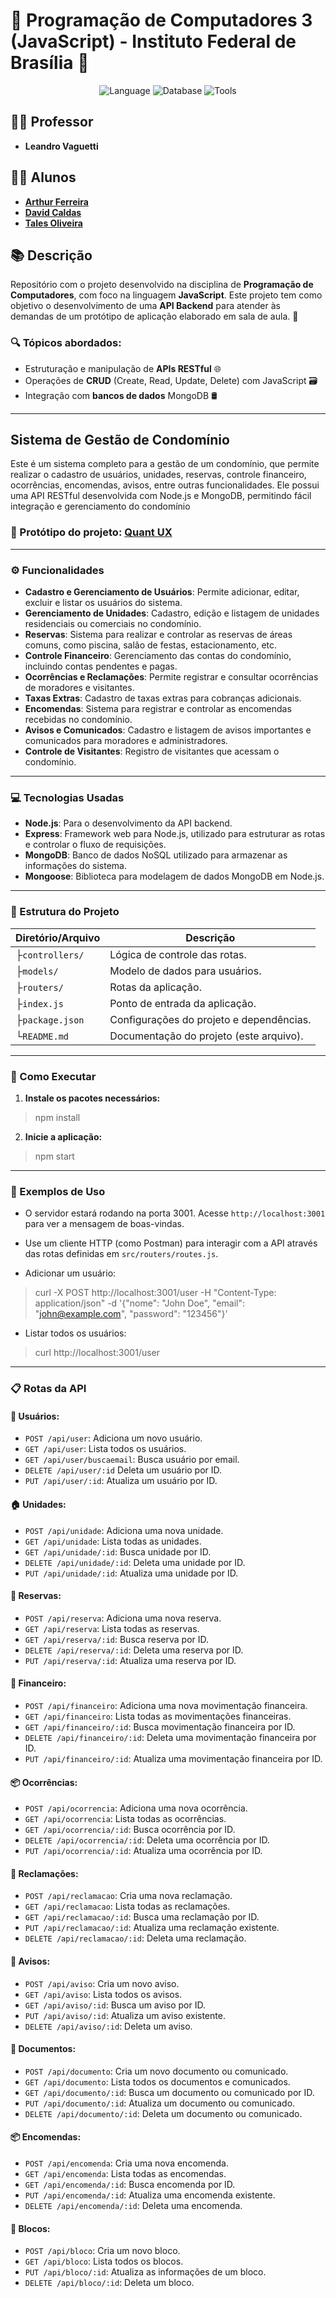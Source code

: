 # 🌟 Programação de Computadores 3 (JavaScript) - Instituto Federal de Brasília 🌟

<p align="center">
    <img src="https://img.shields.io/badge/Language-JavaScript-yellow" alt="Language">
    <img src="https://img.shields.io/badge/Database-MongoDB-blue" alt="Database">
    <img src="https://img.shields.io/badge/Tools-Postman-FF6C37" alt="Tools">
</p>

## 👨‍🏫 Professor
- **Leandro Vaguetti**

## 👨‍🎓 Alunos
- **[Arthur Ferreira](https://github.com/Necronomicatto)**
- **[David Caldas](https://github.com/caldasdv)**
- **[Tales Oliveira](https://github.com/TalesLimaOliveira)**

## 📚 Descrição
Repositório com o projeto desenvolvido na disciplina de **Programação de Computadores**, com foco na linguagem **JavaScript**. Este projeto tem como objetivo o desenvolvimento de uma **API Backend** para atender às demandas de um protótipo de aplicação elaborado em sala de aula. 🚀

### 🔍 Tópicos abordados:
- Estruturação e manipulação de **APIs RESTful** 🌐  
- Operações de **CRUD** (Create, Read, Update, Delete) com JavaScript 🗃️  
- Integração com **bancos de dados** MongoDB 🛢️

---

## Sistema de Gestão de Condomínio
Este é um sistema completo para a gestão de um condomínio, que permite realizar o cadastro de usuários, unidades, reservas, controle financeiro, ocorrências, encomendas, avisos, entre outras funcionalidades. Ele possui uma API RESTful desenvolvida com Node.js e MongoDB, permitindo fácil integração e gerenciamento do condomínio

### 🔗 Protótipo do projeto: [Quant UX](https://app.quant-ux.com/#/test.html?h=a2aa10az2iLb0Ao2DrTWqsqFPggbOKzNwgCywsL4tRuj9wFvpRajsRkwyQ3y&ln=en)

---

### ⚙️ Funcionalidades
- **Cadastro e Gerenciamento de Usuários**: Permite adicionar, editar, excluir e listar os usuários do sistema.
- **Gerenciamento de Unidades**: Cadastro, edição e listagem de unidades residenciais ou comerciais no condomínio.
- **Reservas**: Sistema para realizar e controlar as reservas de áreas comuns, como piscina, salão de festas, estacionamento, etc.
- **Controle Financeiro**: Gerenciamento das contas do condomínio, incluindo contas pendentes e pagas.
- **Ocorrências e Reclamações**: Permite registrar e consultar ocorrências de moradores e visitantes.
- **Taxas Extras**: Cadastro de taxas extras para cobranças adicionais.
- **Encomendas**: Sistema para registrar e controlar as encomendas recebidas no condomínio.
- **Avisos e Comunicados**: Cadastro e listagem de avisos importantes e comunicados para moradores e administradores.
- **Controle de Visitantes**: Registro de visitantes que acessam o condomínio.

---

### 💻 Tecnologias Usadas
- **Node.js**: Para o desenvolvimento da API backend.
- **Express**: Framework web para Node.js, utilizado para estruturar as rotas e controlar o fluxo de requisições.
- **MongoDB**: Banco de dados NoSQL utilizado para armazenar as informações do sistema.
- **Mongoose**: Biblioteca para modelagem de dados MongoDB em Node.js.

---

### 📂 Estrutura do Projeto

| **Diretório/Arquivo** | **Descrição**                             |
|-------------------|-----------------------------------------------|
| ├`controllers/`   | Lógica de controle das rotas.                 |
| ├`models/`        | Modelo de dados para usuários.                |
| ├`routers/`       | Rotas da aplicação.                           |
| ├`index.js`       | Ponto de entrada da aplicação.                | 
| ├`package.json`   | Configurações do projeto e dependências.      |
| └`README.md`      | Documentação do projeto (este arquivo).       |

---

### 🚀 Como Executar  

1. **Instale os pacotes necessários:**  
> npm install

2. **Inicie a aplicação:**  
> npm start

---

### 📌 Exemplos de Uso
- O servidor estará rodando na porta 3001. Acesse `http://localhost:3001` para ver a mensagem de boas-vindas.

- Use um cliente HTTP (como Postman) para interagir com a API através das rotas definidas em `src/routers/routes.js`.

- Adicionar um usuário:

> curl -X POST http://localhost:3001/user -H "Content-Type: application/json" -d '{"nome": "John Doe", "email": "john@example.com", "password": "123456"}'

- Listar todos os usuários:

> curl http://localhost:3001/user

---

### 📋 Rotas da API

#### 🧑 Usuários:

- `POST /api/user`: Adiciona um novo usuário.
- `GET /api/user`: Lista todos os usuários.
- `GET /api/user/buscaemail`: Busca usuário por email.
- `DELETE /api/user/:id` Deleta um usuário por ID.
- `PUT /api/user/:id`: Atualiza um usuário por ID.

#### 🏠 Unidades:

- `POST /api/unidade`: Adiciona uma nova unidade.
- `GET /api/unidade`: Lista todas as unidades.
- `GET /api/unidade/:id`: Busca unidade por ID.
- `DELETE /api/unidade/:id`: Deleta uma unidade por ID.
- `PUT /api/unidade/:id`: Atualiza uma unidade por ID.

#### 🎉 Reservas:

- `POST /api/reserva`: Adiciona uma nova reserva.
- `GET /api/reserva`: Lista todas as reservas.
- `GET /api/reserva/:id`: Busca reserva por ID.
- `DELETE /api/reserva/:id`: Deleta uma reserva por ID.
- `PUT /api/reserva/:id`: Atualiza uma reserva por ID.

#### 💸 Financeiro:

- `POST /api/financeiro`: Adiciona uma nova movimentação financeira.
- `GET /api/financeiro`: Lista todas as movimentações financeiras.
- `GET /api/financeiro/:id`: Busca movimentação financeira por ID.
- `DELETE /api/financeiro/:id`: Deleta uma movimentação financeira por ID.
- `PUT /api/financeiro/:id`: Atualiza uma movimentação financeira por ID.

#### 📦 Ocorrências:

- `POST /api/ocorrencia`: Adiciona uma nova ocorrência.
- `GET /api/ocorrencia`: Lista todas as ocorrências.
- `GET /api/ocorrencia/:id`: Busca ocorrência por ID.
- `DELETE /api/ocorrencia/:id`: Deleta uma ocorrência por ID.
- `PUT /api/ocorrencia/:id`: Atualiza uma ocorrência por ID.

#### 📝 Reclamações:

- `POST /api/reclamacao`: Cria uma nova reclamação.
- `GET /api/reclamacao`: Lista todas as reclamações.
- `GET /api/reclamacao/:id`: Busca uma reclamação por ID.
- `PUT /api/reclamacao/:id`: Atualiza uma reclamação existente.
- `DELETE /api/reclamacao/:id`: Deleta uma reclamação.

#### 📢 Avisos:

- `POST /api/aviso`: Cria um novo aviso.
- `GET /api/aviso`: Lista todos os avisos.
- `GET /api/aviso/:id`: Busca um aviso por ID.
- `PUT /api/aviso/:id`: Atualiza um aviso existente.
- `DELETE /api/aviso/:id`: Deleta um aviso.

#### 📄 Documentos:

- `POST /api/documento`: Cria um novo documento ou comunicado.
- `GET /api/documento`: Lista todos os documentos e comunicados.
- `GET /api/documento/:id`: Busca um documento ou comunicado por ID.
- `PUT /api/documento/:id`: Atualiza um documento ou comunicado.
- `DELETE /api/documento/:id`: Deleta um documento ou comunicado.

#### 📦 Encomendas:

- `POST /api/encomenda`: Cria uma nova encomenda.
- `GET /api/encomenda`: Lista todas as encomendas.
- `GET /api/encomenda/:id`: Busca encomenda por ID.
- `PUT /api/encomenda/:id`: Atualiza uma encomenda existente.
- `DELETE /api/encomenda/:id`: Deleta uma encomenda.

#### 🏢 Blocos:

- `POST /api/bloco`: Cria um novo bloco.
- `GET /api/bloco`: Lista todos os blocos.
- `PUT /api/bloco/:id`: Atualiza as informações de um bloco.
- `DELETE /api/bloco/:id`: Deleta um bloco.